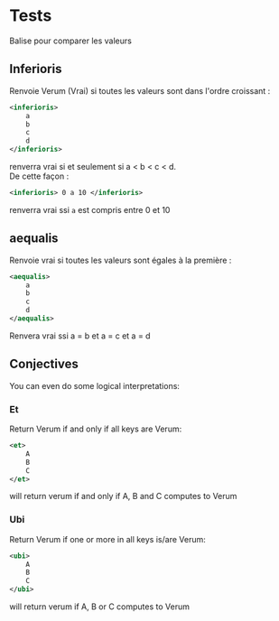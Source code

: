 # Tests
Balise pour comparer les valeurs
## Inferioris
Renvoie Verum (Vrai) si toutes les valeurs sont dans l'ordre croissant :
```xml
<inferioris>
	a
	b
	c
	d
</inferioris>
```
renverra vrai si et seulement si a < b < c < d.  
De cette façon :
```xml
<inferioris> 0 a 10 </inferioris>
```
renverra vrai ssi `a` est compris entre 0 et 10

## aequalis
Renvoie vrai si toutes les valeurs sont égales à la première :
```xml
<aequalis>
	a
	b
	c
	d
</aequalis>
```
Renvera vrai ssi a = b  et a = c et a = d
## Conjectives
You can even do some logical interpretations:
### Et
Return Verum if and only if all keys are Verum:
```xml
<et>
	A
	B
	C
</et>
```
will return verum if and only if A, B and C computes to Verum

### Ubi
Return Verum if one or more in all keys is/are Verum:
```xml
<ubi>
	A
	B
	C
</ubi>
```
will return verum if A, B or C computes to Verum
